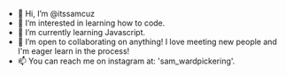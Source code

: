 - 👋 Hi, I’m @itssamcuz
- 👀 I’m interested in learning how to code.
- 🌱 I’m currently learning Javascript.
- 💞️ I’m open to collaborating on anything! I love meeting new people and I'm eager learn in the process!
- 📫 You can reach me on instagram at: 'sam_wardpickering'.

<!---
itssamcuz/itssamcuz is a ✨ special ✨ repository because its `README.md` (this file) appears on your GitHub profile.
You can click the Preview link to take a look at your changes.
--->
